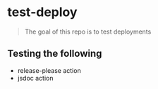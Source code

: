 # test-deploy
> The goal of this repo is to test deployments

## Testing the following
- release-please action
- jsdoc action
